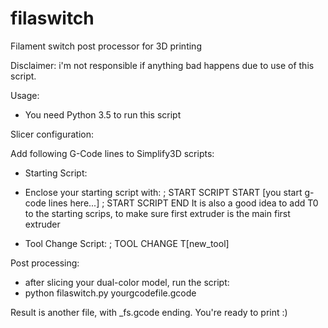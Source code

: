 # filaswitch
Filament switch post processor for 3D printing

Disclaimer: i'm not responsible if anything bad happens due to use of this script.

Usage:

* You need Python 3.5 to run this script

Slicer configuration:

Add following G-Code lines to Simplify3D scripts:

* Starting Script:
- Enclose your starting script with:
; START SCRIPT START
[you start g-code lines here...]
; START SCRIPT END
It is also a good idea to add T0 to the starting scrips, to make sure first extruder is the main first extruder

* Tool Change Script:
; TOOL CHANGE
T[new_tool]

Post processing:
* after slicing your dual-color model, run the script:
* python filaswitch.py yourgcodefile.gcode

Result is another file, with _fs.gcode ending. You're ready to print :)
